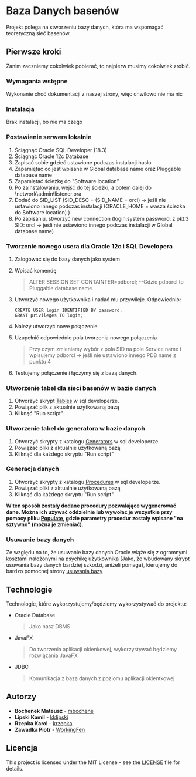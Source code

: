 # Baza Danych basenów
Projekt polega na stworzeniu bazy danych, która ma wspomagać teoretyczną sieć basenów.

## Pierwsze kroki
Zanim zaczniemy cokolwiek pobierać, to najpierw musimy cokolwiek zrobić.
### Wymagania wstępne
Wykonanie choć dokumentacji z naszej strony, więc chwilowo nie ma nic
### Instalacja
Brak instalacji, bo nie ma czego
### Postawienie serwera lokalnie
1. Ściągnąć Oracle SQL Developer (18.3)
2. Ściągnąć Oracle 12c Database
3. Zapisać sobie gdzieć ustawione podczas instalacji hasło
4. Zapamiętać co jest wpisane w Global database name oraz Pluggable database name 
5. Zapamiętać ścieżkę do "Software location"
6. Po zainstalowaniu, wejść do tej ścieżki, a potem dalej do \network\admin\listener.ora
7. Dodać do SID_LIST
    (SID_DESC =
      (SID_NAME = orcl)      -> jeśli nie ustawiono innego podczas instalacji
      (ORACLE_HOME = wasza ścieżka do Software location)
    )
8. Po zapisaniu, stworzyć new connection (login:system password: z pkt.3 SID: orcl -> jeśli nie ustawiono innego podczas instalacji w Global database name)

### Tworzenie nowego usera dla Oracle 12c i SQL Developera
1. Zalogować się do bazy danych jako system
2. Wpisać komendę
   > ALTER SESSION SET CONTAINTER=pdborcl;  --Gdzie pdborcl to Pluggable database name
3. Utworzyć nowego użytkownika i nadać mu przywileje. Odpowiednio:

   ```
   CREATE USER login IDENTIFIED BY password;
   GRANT privileges TO login;
   ```
  
4. Należy utworzyć nowe połączenie
5. Uzupełnić odpowiednio pola tworzenia nowego połączenia
   > Przy czym zmieniamy wybór z pola SID na pole Service name i wpisujemy pdborcl -> jeśli nie ustawiono innego PDB name z punktu 4
6. Testujemy połączenie i łączymy się z bazą danych.   

### Utworzenie tabel dla sieci basenów w bazie danych
1. Otworzyć skrypt [Tables](https://github.com/WorkingFen/BDProject/blob/master/Generator/SQL_Scripts/Tables/Tables.sql) w sql developerze.
2. Powiązać plik z aktualnie użytkowaną bazą
3. Kliknąć "Run script"

### Utworzenie tabel do generatora w bazie danych
1. Otworzyć skrypty z katalogu [Generators](https://github.com/WorkingFen/BDProject/tree/master/Generator/SQL_Scripts/Generators) w sql developerze.
2. Powiązać pliki z aktualnie użytkowaną bazą
3. Kliknąć dla każdego skryptu "Run script"

### Generacja danych
1. Otworzyć skrypty z katalogu [Procedures](https://github.com/WorkingFen/BDProject/tree/master/Generator/SQL_Scripts/Procedures) w sql developerze.
2. Powiązać pliki z aktualnie użytkowaną bazą
3. Kliknąć dla każdego skryptu "Run script"

**W ten sposób zostały dodane procedury pozwalające wygenerować dane. Można ich używać oddzielnie lub wywołać je wszystkie przy pomocy pliku [Populate](https://github.com/WorkingFen/BDProject/blob/master/Generator/SQL_Scripts/Populate.sql), gdzie parametry procedur zostały wpisane "na sztywno" (można je zmieniać).**

### Usuwanie bazy danych
Ze względu na to, że usuwanie bazy danych Oracle wiąże się z ogromnymi kosztami nałożonymi na psychikę użytkownika (Jako, że wbudowany skrypt usuwania bazy danych bardziej szkodzi, aniżeli pomaga), kierujemy do bardzo pomocnej strony [usuwania bazy](http://www.rebellionrider.com/oracle-database-12c-tutorial/how-to-uninstall-oracle-database-12c-rebellionrider.htm#.XBOlpVxKiUl)

## Technologie
Technologie, które wykorzystujemy/będziemy wykorzystywać do projektu:
- Oracle Database 
  > Jako nasz DBMS
- JavaFX
  > Do tworzenia aplikacji okienkowej, wykorzystywać będziemy rozwiązania JavaFX
- JDBC
  > Komunikacja z bazą danych z poziomu aplikacji okientkowej

## Autorzy
- **Bochenek Mateusz** - [mbochene](https://github.com/mbochene)
- **Lipski Kamil** - [kklipski](https://github.com/kklipski)
- **Rzepka Karol** - [krzepka](https://github.com/krzepka)
- **Zawadka Piotr** - [WorkingFen](https://github.com/WorkingFen)

## Licencja
This project is licensed under the MIT License - see the [LICENSE](LICENSE) file for details.
